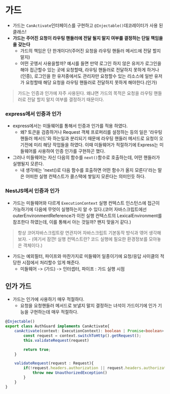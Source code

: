 # 가드
- 가드는 `CanActivate`인터페이스를 구현하고 `@Injectable()`데코레이터가 사용 된 클래스!
- **가드는 주어진 요청이 라우팅 핸들러에 전달 될지 말지 여부를 결정하는 단일 책임을을 갖는다**
    - 가드의 책임은 단 한개이다!(주어진 요청을 라우팅 핸들러 메서드에 전달 할지 말지)
    - 어떤 곳엥서 사용을할까? 예시를 들면 만약 로그인 하지 않은 유저가 로그인을 해야 접근할수 있는 곳에 요청할때, 라우팅 핸들러로 전달하지 못하게 하거나 (인증), 로그인을 한 유저중에서도 관리자만 요청할수 있는 리소스에 일반 유저가 요청할때 해당 요청을 라우팅 핸들러로 전달하지 못하게 해야한다.(인가)
> 가드는 인증과 인가에 자주 사용된다. 왜냐면 가드의 목적은 요청을 라우팅 핸들러로 전달 할지 말지 여부를 결정하기 때문이다.

### express에서 인증과 인가
- express에서는 미들웨어를 통해서 인증과 인가를 적용 하였다.
    - 왜? 토큰을 검증하거나 Request 객체 프로퍼리를 설정하는 등의 일은 '라우팅 핸들러 메서드'와 하는일과 분리되기 때문에 라우팅 핸들러 메서드로 요청이 오기전에 미리 해당 작업들을 하였다. 이때 미들웨어가 적절하기에 Express는 미들웨어를 사용하여 인증 인가를 구현하곤 했다.
- 그러나 미들웨어는 자신 다음의 함수를 `next()`함수로 호출하는데, 어떤 핸들러가 실행될지 모른다. 
    - 내 생각에는 'next()로 다음 함수를 호출하면 어떤 함수가 올지 모른다'라는 말은 어떠한 실행 컨텍스트가 콜스택에 쌓일지 모른다는 의미인듯 하다. 


### NestJS에서 인증과 인가
- 가드는 미들웨어와 다르게 `ExecutionContext` 실행 컨텍스트 인스턴스에 접근이 가능하기에 다음에 무엇이 실행하는지 알 수 있다.(코어 자바스크립트에선 outerEnvironmentReference가 이전 실행 컨텍스트의 LexicalEnvironment를 참조한다 하였는데, 이를 통해서 아는 것일까? 왠지 맞을거 같다.)
> 항상 코어자바스크립트랑 연관지어 자바스크립트 기본동작 방식과 엮어 생각해보자.
    - (여기서 잠깐! 실행 컨텍스트란? 코드 실행에 필요한 환경정보를 모아놓은 객체이다.)
- 가드는 예외필터, 파이프와 마찬가지로 미들웨어 일종이기에 요청/응답 사이클의 적당한 시점에서 처리할수 있게 해준다.
    - 미들웨어 -> (가드) -> 인터셉터, 파이프 : 가드 실행 시점

## 인가 가드

- 가드는 인가에 사용하기 매우 적절하다.
    - 요청을 요청핸들러 메서드로 보낼지 말지 결정하는 녀석이 가드이기에 인가 기능을 구현하는데 매우 적절하다.

```typescript
@Injectable()
export class AuthGuard implements CanActivate{
    canActivate(context: ExecutionContext): boolean | Promise<boolean> | Observable<boolean> {
        const request = context.switchToHttp().getRequest();
        this.validateRequest(request)

        return true;
    }

    validateRequest(request : Request){
        if(!request.headers.authorization || request.headers.authorization != 'password'){
            throw new UnauthorizedException()
        }
    }
}
```